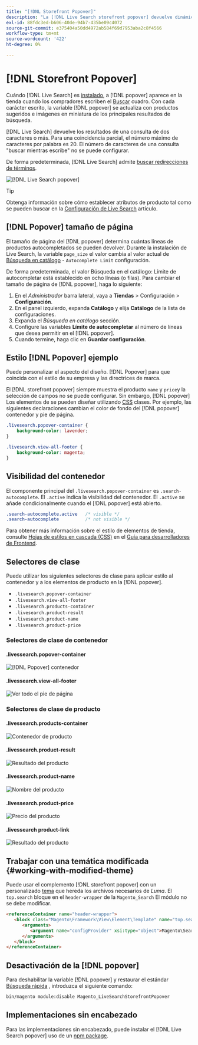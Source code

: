 ```yaml
---
title: "[!DNL Storefront Popover]"
description: "La [!DNL Live Search storefront popover] devuelve dinámicamente productos sugeridos y miniaturas."
exl-id: 88fdc3ed-b606-40de-94b7-435be09c4072
source-git-commit: e375404a50dd4972ab584f69d7953aba2c8f4566
workflow-type: tm+mt
source-wordcount: '422'
ht-degree: 0%

---
```


# [!DNL Storefront Popover]

Cuándo [!DNL Live Search] es [instalado](install.md), a [!DNL popover] aparece en la tienda cuando los compradores escriben el [Buscar](https://experienceleague.adobe.com/docs/commerce-admin/catalog/catalog/search/search.html#quick-search) cuadro. Con cada carácter escrito, la variable [!DNL popover] se actualiza con productos sugeridos e imágenes en miniatura de los principales resultados de búsqueda.

[!DNL Live Search] devuelve los resultados de una consulta de dos caracteres o más. Para una coincidencia parcial, el número máximo de caracteres por palabra es 20. El número de caracteres de una consulta &quot;buscar mientras escribe&quot; no se puede configurar.

De forma predeterminada, [!DNL Live Search] admite [buscar redirecciones de términos](https://experienceleague.adobe.com/docs/commerce-admin/catalog/catalog/search/search-terms.html).

![[!DNL Live Search popover]](assets/storefront-search-as-you-type.png)

>[!TIP]
>
>Obtenga información sobre cómo establecer atributos de producto tal como se pueden buscar en la [Configuración de Live Search](workspace.md) artículo.

## [!DNL Popover] tamaño de página

El tamaño de página del [!DNL popover] determina cuántas líneas de productos autocompletados se pueden devolver. Durante la instalación de Live Search, la variable `page_size` el valor cambia al valor actual de [Búsqueda en catálogo](https://experienceleague.adobe.com/docs/commerce-admin/config/catalog/catalog.html) - `Autocomplete Limit` configuración.

De forma predeterminada, el valor Búsqueda en el catálogo: Límite de autocompletar está establecido en ocho líneas (o filas). Para cambiar el tamaño de página de [!DNL popover], haga lo siguiente:

1. En el *Administrador* barra lateral, vaya a **Tiendas** > Configuración > **Configuración**.
1. En el panel izquierdo, expanda **Catálogo** y elija **Catálogo** de la lista de configuraciones.
1. Expanda el *Búsqueda en catálogo* sección.
1. Configure las variables **Límite de autocompletar** al número de líneas que desea permitir en el [!DNL popover].
1. Cuando termine, haga clic en **Guardar configuración**.

## Estilo [!DNL Popover] ejemplo

Puede personalizar el aspecto del diseño. [!DNL Popover] para que coincida con el estilo de su empresa y las directrices de marca.

El [!DNL storefront popover] siempre muestra el producto `name` y `price`y la selección de campos no se puede configurar. Sin embargo, [!DNL popover] Los elementos de se pueden diseñar utilizando [CSS](https://developer.adobe.com/commerce/frontend-core/guide/css/) clases. Por ejemplo, las siguientes declaraciones cambian el color de fondo del [!DNL popover] contenedor y pie de página.

```css
.livesearch.popover-container {
    background-color: lavender;
}

.livesearch.view-all-footer {
    background-color: magenta;
}
```

## Visibilidad del contenedor

El componente principal del `.livesearch.popover-container` es `.search-autocomplete`.  El `.active` indica la visibilidad del contenedor. El `.active` se añade condicionalmente cuando el [!DNL popover] está abierto.

```css
.search-autocomplete.active   /* visible */
.search-autocomplete          /* not visible */
```

Para obtener más información sobre el estilo de elementos de tienda, consulte [Hojas de estilos en cascada (CSS)](https://developer.adobe.com/commerce/frontend-core/guide/css/) en el [Guía para desarrolladores de Frontend](https://developer.adobe.com/commerce/frontend-core/guide/).

## Selectores de clase

Puede utilizar los siguientes selectores de clase para aplicar estilo al contenedor y a los elementos de producto en la [!DNL popover].

- `.livesearch.popover-container`
- `.livesearch.view-all-footer`
- `.livesearch.products-container`
- `.livesearch.product-result`
- `.livesearch.product-name`
- `.livesearch.product-price`

### Selectores de clase de contenedor

#### .livessearch.popover-container

![[!DNL Popover] contenedor](assets/livesearch-popover-container.png)

#### .livessearch.view-all-footer

![Ver todo el pie de página](assets/livesearch-view-all-footer.png)

### Selectores de clase de producto

#### .livessearch.products-container

![Contenedor de producto](assets/livesearch-product-container.png)

#### .livessearch.product-result

![Resultado del producto](assets/livesearch-product-result.png)

#### .livessearch.product-name

![Nombre del producto](assets/livesearch-product-name.png)

#### .livessearch.product-price

![Precio del producto](assets/livesearch-product-price.png)

#### .livessearch product-link

![Resultado del producto](assets/livesearch-product-link.png)

## Trabajar con una temática modificada {#working-with-modified-theme}

Puede usar el complemento [!DNL storefront popover] con un personalizado [tema](https://developer.adobe.com/commerce/frontend-core/guide/themes/) que hereda los archivos necesarios de *Luma*. El `top.search` bloque en el `header-wrapper` de la `Magento_Search` El módulo no se debe modificar.

```html
<referenceContainer name="header-wrapper">
   <block class="Magento\Framework\View\Element\Template" name="top.search" as="topSearch" template="Magento_Search::form.mini.phtml">
      <arguments>
         <argument name="configProvider" xsi:type="object">Magento\Search\ViewModel\ConfigProvider</argument>
      </arguments>
   </block>
</referenceContainer>
```

## Desactivación de la [!DNL popover]

Para deshabilitar la variable [!DNL popover] y restaurar el estándar [Búsqueda rápida](https://experienceleague.adobe.com/docs/commerce-admin/catalog/catalog/search/search.html#quick-search) , introduzca el siguiente comando:

```bash
bin/magento module:disable Magento_LiveSearchStorefrontPopover
```

## Implementaciones sin encabezado

Para las implementaciones sin encabezado, puede instalar el [!DNL Live Search popover] uso de un [npm package](https://www.npmjs.com/package/@magento/ds-livesearch-storefront-utils).
